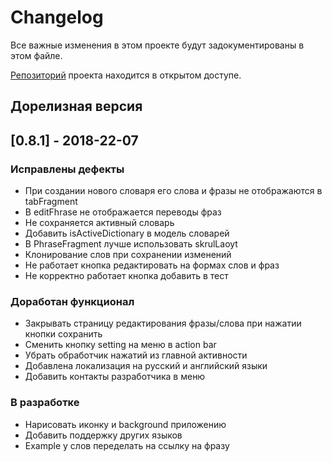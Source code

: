 # Changelog
Все важные изменения в этом проекте будут задокументированы в этом файле.

[Репозиторий](https://github.com/Nicopolas/CardForStudying/) проекта находится в открытом доступе.

## Дорелизная версия

## [0.8.1] - 2018-22-07

### Исправлены дефекты
- При создании нового словаря его слова и фразы не отображаются в tabFragment
- В editFhrase не отображается переводы фраз
- Не сохраняется активный словарь
- Добавить isActiveDictionary в модель словарей
- В PhraseFragment лучше использовать skrulLaoyt
- Клонирование слов при сохранении изменений
- Не работает кнопка редактировать на формах слов и фраз
- Не корректно работает кнопка добавить в тест

### Доработан функционал
- Закрывать страницу редактирования фразы/слова при нажатии кнопки сохранить
- Сменить кнопку setting на меню в action bar
- Убрать обработчик нажатий из главной активности
- Добавлена локализация на русский и английский языки
- Добавить контакты разработчика в меню

### В разработке
- Нарисовать иконку и background приложению
- Добавить поддержку других языков
- Example у слов переделать на ссылку на фразу